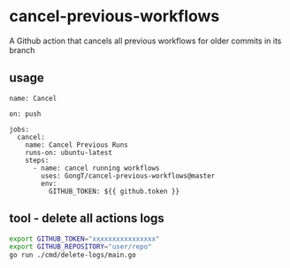 # cancel-previous-workflows
A Github action that cancels all previous workflows for older commits in its branch

## usage
```
name: Cancel

on: push

jobs:
  cancel:
    name: Cancel Previous Runs
    runs-on: ubuntu-latest
    steps:
      - name: cancel running workflows
        uses: GongT/cancel-previous-workflows@master
        env:
          GITHUB_TOKEN: ${{ github.token }}
```

## tool - delete all actions logs

```bash
export GITHUB_TOKEN="xxxxxxxxxxxxxxxx"
export GITHUB_REPOSITORY="user/repo"
go run ./cmd/delete-logs/main.go
```
